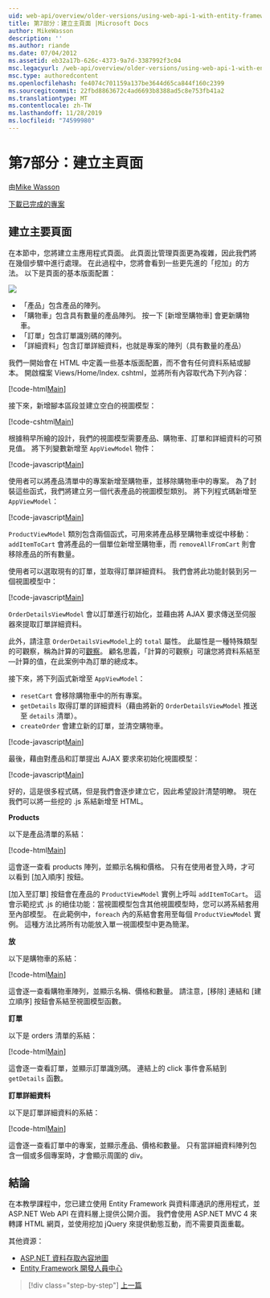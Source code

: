 ```yaml
---
uid: web-api/overview/older-versions/using-web-api-1-with-entity-framework-5/using-web-api-with-entity-framework-part-7
title: 第7部分：建立主頁面 |Microsoft Docs
author: MikeWasson
description: ''
ms.author: riande
ms.date: 07/04/2012
ms.assetid: eb32a17b-626c-4373-9a7d-3387992f3c04
msc.legacyurl: /web-api/overview/older-versions/using-web-api-1-with-entity-framework-5/using-web-api-with-entity-framework-part-7
msc.type: authoredcontent
ms.openlocfilehash: fe4074c701159a137be3644d65ca844f160c2399
ms.sourcegitcommit: 22fbd8863672c4ad6693b8388ad5c8e753fb41a2
ms.translationtype: MT
ms.contentlocale: zh-TW
ms.lasthandoff: 11/28/2019
ms.locfileid: "74599980"
---
```

# <a name="part-7-creating-the-main-page"></a>第7部分：建立主頁面

由[Mike Wasson](https://github.com/MikeWasson)

[下載已完成的專案](https://code.msdn.microsoft.com/ASP-NET-Web-API-with-afa30545)

## <a name="creating-the-main-page"></a>建立主要頁面

在本節中，您將建立主應用程式頁面。 此頁面比管理頁面更為複雜，因此我們將在幾個步驟中進行處理。 在此過程中，您將會看到一些更先進的「挖加」的方法。 以下是頁面的基本版面配置：

![](using-web-api-with-entity-framework-part-7/_static/image1.png)

- 「產品」包含產品的陣列。
- 「購物車」包含具有數量的產品陣列。 按一下 [新增至購物車] 會更新購物車。
- 「訂單」包含訂單識別碼的陣列。
- 「詳細資料」包含訂單詳細資料，也就是專案的陣列（具有數量的產品）

我們一開始會在 HTML 中定義一些基本版面配置，而不會有任何資料系結或腳本。 開啟檔案 Views/Home/Index. cshtml，並將所有內容取代為下列內容：

[!code-html[Main](using-web-api-with-entity-framework-part-7/samples/sample1.html)]

接下來，新增腳本區段並建立空白的視圖模型：

[!code-cshtml[Main](using-web-api-with-entity-framework-part-7/samples/sample2.cshtml)]

根據稍早所繪的設計，我們的視圖模型需要產品、購物車、訂單和詳細資料的可預見值。 將下列變數新增至 `AppViewModel` 物件：

[!code-javascript[Main](using-web-api-with-entity-framework-part-7/samples/sample3.js)]

使用者可以將產品清單中的專案新增至購物車，並移除購物車中的專案。 為了封裝這些函式，我們將建立另一個代表產品的視圖模型類別。 將下列程式碼新增至 `AppViewModel`：

[!code-javascript[Main](using-web-api-with-entity-framework-part-7/samples/sample4.js?highlight=4)]

`ProductViewModel` 類別包含兩個函式，可用來將產品移至購物車或從中移動： `addItemToCart` 會將產品的一個單位新增至購物車，而 `removeAllFromCart` 則會移除產品的所有數量。

使用者可以選取現有的訂單，並取得訂單詳細資料。 我們會將此功能封裝到另一個視圖模型中：

[!code-javascript[Main](using-web-api-with-entity-framework-part-7/samples/sample5.js?highlight=4)]

`OrderDetailsViewModel` 會以訂單進行初始化，並藉由將 AJAX 要求傳送至伺服器來提取訂單詳細資料。

此外，請注意 `OrderDetailsViewModel`上的 `total` 屬性。 此屬性是一種特殊類型的可觀察，稱為計算的可[觀察](http://knockoutjs.com/documentation/computedObservables.html)。 顧名思義，「計算的可觀察」可讓您將資料系結至&#8212;計算的值，在此案例中為訂單的總成本。

接下來，將下列函式新增至 `AppViewModel`：

- `resetCart` 會移除購物車中的所有專案。
- `getDetails` 取得訂單的詳細資料（藉由將新的 `OrderDetailsViewModel` 推送至 `details` 清單）。
- `createOrder` 會建立新的訂單，並清空購物車。

[!code-javascript[Main](using-web-api-with-entity-framework-part-7/samples/sample6.js?highlight=4)]

最後，藉由對產品和訂單提出 AJAX 要求來初始化視圖模型：

[!code-javascript[Main](using-web-api-with-entity-framework-part-7/samples/sample7.js)]

好的，這是很多程式碼，但是我們會逐步建立它，因此希望設計清楚明瞭。 現在我們可以將一些挖的 .js 系結新增至 HTML。

**Products**

以下是產品清單的系結：

[!code-html[Main](using-web-api-with-entity-framework-part-7/samples/sample8.html)]

這會逐一查看 products 陣列，並顯示名稱和價格。 只有在使用者登入時，才可以看到 [加入順序] 按鈕。

[加入至訂單] 按鈕會在產品的 `ProductViewModel` 實例上呼叫 `addItemToCart`。 這會示範挖式 .js 的絕佳功能：當視圖模型包含其他視圖模型時，您可以將系結套用至內部模型。 在此範例中，`foreach` 內的系結會套用至每個 `ProductViewModel` 實例。 這種方法比將所有功能放入單一視圖模型中更為簡潔。

**放**

以下是購物車的系結：

[!code-html[Main](using-web-api-with-entity-framework-part-7/samples/sample9.html)]

這會逐一查看購物車陣列，並顯示名稱、價格和數量。 請注意，[移除] 連結和 [建立順序] 按鈕會系結至視圖模型函數。

**訂單**

以下是 orders 清單的系結：

[!code-html[Main](using-web-api-with-entity-framework-part-7/samples/sample10.html)]

這會逐一查看訂單，並顯示訂單識別碼。 連結上的 click 事件會系結到 `getDetails` 函數。

**訂單詳細資料**

以下是訂單詳細資料的系結：

[!code-html[Main](using-web-api-with-entity-framework-part-7/samples/sample11.html)]

這會逐一查看訂單中的專案，並顯示產品、價格和數量。 只有當詳細資料陣列包含一個或多個專案時，才會顯示周圍的 div。

## <a name="conclusion"></a>結論

在本教學課程中，您已建立使用 Entity Framework 與資料庫通訊的應用程式，並 ASP.NET Web API 在資料層上提供公開介面。 我們會使用 ASP.NET MVC 4 來轉譯 HTML 網頁，並使用挖加 jQuery 來提供動態互動，而不需要頁面重載。

其他資源：

- [ASP.NET 資料存取內容地圖](https://msdn.microsoft.com/library/6759sth4.aspx)
- [Entity Framework 開發人員中心](https://msdn.microsoft.com/data/ef)

> [!div class="step-by-step"]
> [上一篇](using-web-api-with-entity-framework-part-6.md)

